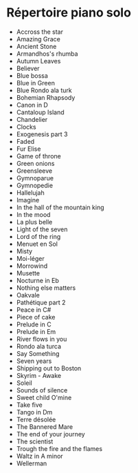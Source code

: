 # Répertoire piano solo


- Accross the star
- Amazing Grace
- Ancient Stone
- Armandhos's rhumba
- Autumn Leaves
- Believer
- Blue bossa
- Blue in Green
- Blue Rondo ala turk
- Bohemian Rhapsody
- Canon in D
- Cantaloup Island
- Chandelier
- Clocks
- Exogenesis part 3
- Faded
- Fur Elise
- Game of throne
- Green onions
- Greensleeve
- Gymnoparue
- Gymnopedie
- Hallelujah
- Imagine
- In the hall of the mountain king
- In the mood
- La plus belle
- Light of the seven
- Lord of the ring
- Menuet en Sol
- Misty
- Moi-léger
- Morrowind
- Musette
- Nocturne in Eb
- Nothing else matters
- Oakvale
- Pathétique part 2
- Peace in C#
- Piece of cake
- Prelude in C
- Prelude in Em
- River flows in you
- Rondo ala turca
- Say Something
- Seven years
- Shipping out to Boston
- Skyrim - Awake
- Soleil
- Sounds of silence
- Sweet child O'mine
- Take five
- Tango in Dm
- Terre désolée
- The Bannered Mare
- The end of your journey
- The scientist
- Trough the fire and the flames
- Waltz in A minor
- Wellerman
